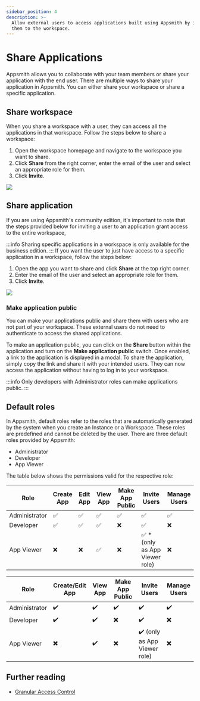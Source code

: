 ```yaml
---
sidebar_position: 4
description: >-
  Allow external users to access applications built using Appsmith by inviting
  them to the workspace.
---
```


# Share Applications

Appsmith allows you to collaborate with your team members or share your application with the end user. There are multiple ways to share your application in Appsmith. You can either share your workspace or share a specific application.

## Share workspace

When you share a workspace with a user, they can access all the applications in that workspace. Follow the steps below to share a workspace:
1. Open the workspace homepage and navigate to the workspace you want to share.
2. Click **Share** from the right corner, enter the email of the user and select an appropriate role for them.
3. Click **Invite**.

![](/img/Share_workspace.png)

## Share application

If you are using Appsmith's community edition, it's important to note that the steps provided below for inviting a user to an application grant access to the entire workspace, 

:::info
Sharing specific applications in a workspace is only available for the business edition.
:::
If you want the user to just have access to a specific application in a workspace, follow the steps below:

1. Open the app you want to share and click **Share** at the top right corner.
2. Enter the email of the user and select an appropriate role for them.
3. Click **Invite**.

![](/img/share_application.png)


### Make application public

You can make your applications public and share them with users who are not part of your workspace. These external users do not need to authenticate to access the shared applications.

To make an application public, you can click on the **Share** button within the application and turn on the **Make application public** switch. Once enabled, a link to the application is displayed in a modal. To share the application, simply copy the link and share it with your intended users. They can now access the application without having to log in to your workspace.

:::info
Only developers with Administrator roles can make applications public.
:::

## Default roles

In Appsmith, default roles refer to the roles that are automatically generated by the system when you create an Instance or a Workspace. These roles are predefined and cannot be deleted by the user. There are three default roles provided by Appsmith:

- Administrator
- Developer 
- App Viewer 

The table below shows the permissions valid for the respective role:

|Role           |	Create App        | Edit App         |	View App         | Make App Public   | Invite Users      | Manage Users        |
|---------------|-------------------|------------------|-------------------|-----------------  |-------------------|---------------------|
| Administrator |	:white_check_mark:|:white_check_mark:|:white_check_mark: |:white_check_mark: |:white_check_mark: |	:white_check_mark: |
|Developer      | :white_check_mark:|:white_check_mark:|:white_check_mark: |	:x:              |:white_check_mark: |	:x:                |
|App Viewer     |	:x:               |:x:               |:white_check_mark: |           :x:     |:white_check_mark: * (only as App Viewer role)|	:x:|

|Role|	Create/Edit App |	View App | Make App Public | Invite Users | Manage Users |
|----|------------------|----------|-----------------|--------------|--------------|
| Administrator |	:heavy_check_mark: |	:heavy_check_mark: |	:heavy_check_mark: |	:heavy_check_mark: |	:heavy_check_mark: |
|Developer |	:heavy_check_mark:|	:heavy_check_mark:|	:heavy_multiplication_x:|	:heavy_check_mark:|	:heavy_multiplication_x:|
|App Viewer|	:heavy_multiplication_x:|	:heavy_check_mark:|	:heavy_multiplication_x:|	:heavy_check_mark: (only as App Viewer role)|	:heavy_multiplication_x:|


## Further reading

- [Granular Access Control](/advanced-concepts/access-control/granular-access-control)
